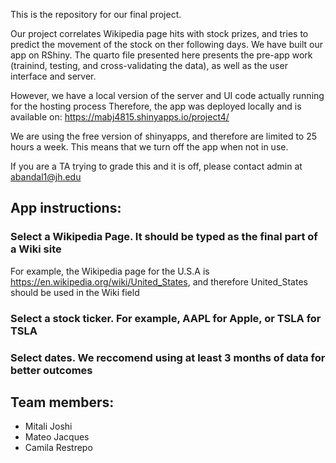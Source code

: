 This is the repository for our final project.

Our project correlates Wikipedia page hits with stock prizes, and tries to predict the movement of the stock on ther following days.
We have built our app on RShiny. The quarto file presented here presents the pre-app work (trainind, testing, and cross-validating the data),
as well as the user interface and server.


However, we have a local version of the server and UI code actually running for the hosting process
Therefore, the app was deployed locally and is available on: https://mabj4815.shinyapps.io/project4/

We are using the free version of shinyapps, and therefore are limited to 25 hours a week.
This means that we turn off the app when not in use.

If you are a TA trying to grade this and it is off, please contact admin at abandal1@jh.edu

## App instructions:

### Select a Wikipedia Page. It should be typed as the final part of a Wiki site
For example, the Wikipedia page for the U.S.A is https://en.wikipedia.org/wiki/United_States,
and therefore United_States should be used in the Wiki field

### Select a stock ticker. For example, AAPL for Apple, or TSLA for TSLA

### Select dates. We reccomend using at least 3 months of data for better outcomes


## Team members:
- Mitali Joshi
- Mateo Jacques
- Camila Restrepo

